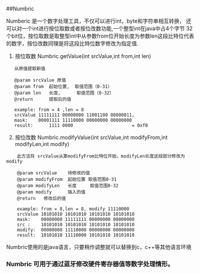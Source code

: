 ##Numbric

Numberic 是一个数字处理工具，不仅可以进行int，byte和字符串相互转换，
还可以对一个int进行按位取数或者按位改数功能,一个整型int在java中占4个字节
32个bit位，按位取数是取整型int中从参数from位开始长度为参数len这段比特位代表
的数字，按位改数同理是将这段比特位数字修改为指定值.

1. 按位取数 Numbric.getValue(int srcValue,int from,int len)
````
   从原值提取新值
   
   @param srcValue 原值
   @param from  起始位置,  取值范围（0-31）
   @param len   长度,      取值范围（0-32）
   @return      提取后的值
   
   example: from = 4 ,len = 8
   srcValue 11111111 00000000 11001100 00000011, 
   mask:    00001111 11110000 00000000 00000000
   result:      1111 0000                      = 0xf0
 `````

2. 按位改数 Numbric.modifyValue(int srcValue,int modifyFrom,int modifyLen,int modify)

````
    此方法将 srcValue从第modifyFrom比特位开始，modifyLen长度这段部分修改为modify
    
    @param srcValue    待修改的值
    @param modifyFrom  起始位置 取值范围0-31
    @param modifyLen   长度     取值范围0-32
    @param modify      插入的值
    @return   修改后的值
    
    example: from = 8,len = 8, modify 11110000
    srcValue 10101010 10101010 10101010 10101010
    mask:    00000000 11111111 00000000 00000000
    src :    10101010 10101010 10101010 10101010
    modify:  00000000 11110000 00000000 00000000
    result:  10101010 11110000 10101010 10101010
````

Numbric使用的是java语言，只要稍作调整就可以替换到c，c++等其他语言环境


### Numbric 可用于通过蓝牙修改硬件寄存器值等数字处理情形。
